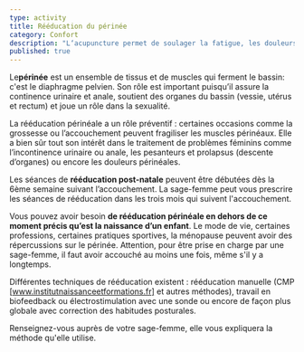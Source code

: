 ```yaml
---
type: activity
title: Rééducation du périnée
category: Confort
description: "L‘acupuncture permet de soulager la fatigue, les douleurs, les troubles digestifs les troubles circulatoires et l'insomnie au cours de la grossesse."
published: true
---
```




Le**périnée** est un ensemble de tissus et de muscles qui ferment le bassin: c'est le diaphragme pelvien. Son rôle est important puisqu’il assure la continence urinaire et anale, soutient des organes du bassin (vessie, utérus et rectum) et joue un rôle dans la sexualité.

La rééducation périnéale a un rôle préventif : certaines occasions  comme la grossesse ou l’accouchement peuvent fragiliser les muscles périnéaux.
Elle a bien sûr tout son intérêt dans le traitement de problèmes féminins comme l’incontinence urinaire ou anale, les pesanteurs et prolapsus (descente d’organes) ou encore les douleurs périnéales.

Les séances de **rééducation post-natale** peuvent être débutées dès la  6ème  semaine suivant  l’accouchement.  La sage-femme peut vous prescrire les séances de rééducation dans les trois mois qui suivent l'accouchement. 
 
Vous pouvez avoir besoin **de rééducation périnéale en dehors de ce moment précis qu’est la naissance d’un enfant**. Le mode de vie, certaines professions, certaines pratiques sportives, la ménopause peuvent avoir des répercussions sur le périnée. Attention, pour être prise en charge par une sage-femme, il faut avoir accouché au moins une fois, même s'il y a longtemps.

Différentes techniques  de rééducation existent : rééducation manuelle (CMP [www.institutnaissanceetformations.fr] et autres méthodes), travail en biofeedback ou électrostimulation avec une sonde ou encore de façon plus globale avec correction des habitudes posturales.

Renseignez-vous auprès de votre sage-femme, elle vous expliquera la méthode qu'elle utilise.
